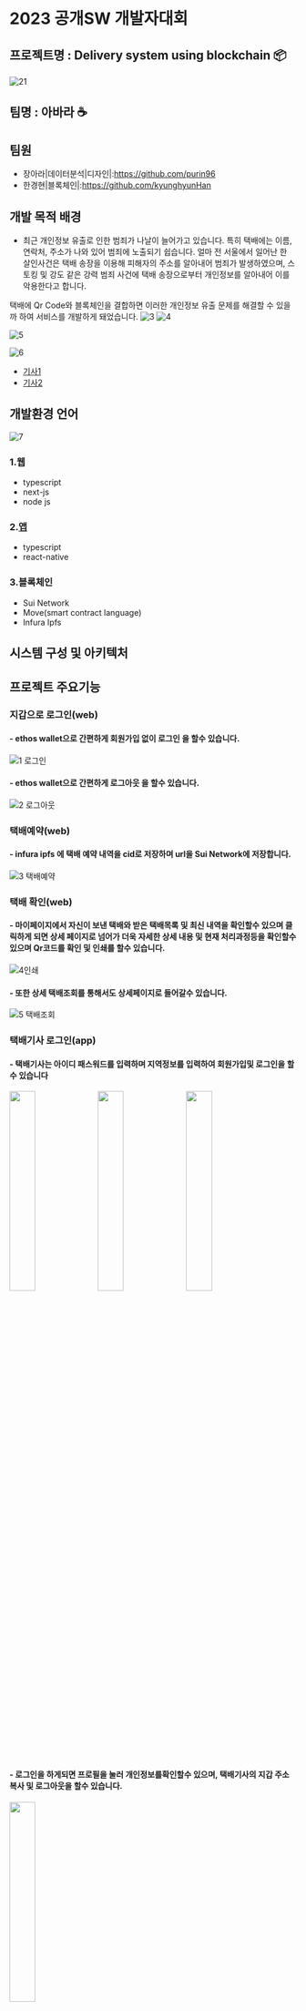 # 2023 공개SW 개발자대회

## 프로젝트명 : Delivery system using blockchain 📦

![21](https://github.com/teamAbara/parcel_dapp/assets/88940298/c67912c5-7a18-41fd-a191-f9ec974dd037)

## 팀명 : 아바라 ☕

## 팀원

- 장아라|데이터분석|디자인|:https://github.com/purin96
- 한경현|블록체인|:https://github.com/kyunghyunHan

## 개발 목적 배경

- 최근 개인정보 유출로 인한 범죄가 나날이 늘어가고 있습니다.
 특히 택배에는 이름, 연락처, 주소가 나와 있어 범죄에 노출되기 쉽습니다. 얼마 전 서울에서 일어난 한 살인사건은 택배 송장을 이용해 피해자의 주소를 알아내어 범죄가 발생하였으며, 스토킹 및 강도 같은 강력 범죄 사건에 택배 송장으로부터 개인정보를 알아내어 이를 악용한다고 합니다.

택배에 Qr Code와 블록체인을 결합하면 이러한 개인정보 유출 문제를 해결할 수 있을까 하여 서비스를 개발하게 돼었습니다.
![3](https://github.com/teamAbara/parcel_dapp/assets/88940298/e281b459-6217-437d-b169-68cd733f1a4b)
![4](https://github.com/teamAbara/parcel_dapp/assets/88940298/179e36bc-0cba-416c-9e57-57956bdc52f7)

![5](https://github.com/teamAbara/parcel_dapp/assets/88940298/c53a0908-535a-41ac-a9f9-eb2f73902368)

![6](https://github.com/teamAbara/parcel_dapp/assets/88940298/9a5bf121-74c6-4a0b-8c01-44eaaaeaa7f4)

- [기사1](https://www.asiatoday.co.kr/view.php?key=20210413010007288)
- [기사2](http://www.bizwnews.com/news/articleView.html?idxno=27545)

## 개발환경 언어
![7](https://github.com/teamAbara/parcel_dapp/assets/88940298/e02ea81b-580e-45e8-96d6-afd2c465f7bb)

### 1.웹

- typescript
- next-js
- node js

### 2.[앱](https://github.com/teamAbara/parcel_app)

- typescript
- react-native

### 3.블록체인

- Sui Network
- Move(smart contract language)
- Infura Ipfs

## 시스템 구성 및 아키텍처

## 프로젝트 주요기능

### 지갑으로 로그인(web)

#### - ethos wallet으로 간편하게 회원가입 없이 로그인 을 할수 있습니다.
![1 로그인](https://github.com/teamAbara/parcel_dapp/assets/88940298/0bb095fc-f0c3-459b-bbd4-59a3232eea2e)


#### - ethos wallet으로 간편하게 로그아웃 을 할수 있습니다.
![2 로그아웃](https://github.com/teamAbara/parcel_dapp/assets/88940298/ae0ecb5b-5015-4834-846e-1d01d0f7b81d)


### 택배예약(web)

#### - infura ipfs 에 택배 예약 내역을 cid로 저장하며 url을 Sui Network에 저장합니다.
![3 택배예약](https://github.com/teamAbara/parcel_dapp/assets/88940298/eb971383-9f59-4155-a661-d16f5919b21a)


### 택배 확인(web)

#### - 마이페이지에서 자신이 보낸 택배와  받은 택배목록 및 최신 내역을  확인할수 있으며 클릭하게 되면 상세 페이지로 넘어가 더욱 자세한 상세 내용 및 현재 처리과정등을 확인할수 있으며  Qr코드를 확인 및 인쇄를 할수 있습니다. 
![4인쇄](https://github.com/teamAbara/parcel_dapp/assets/88940298/87441909-6df5-48f6-a3b2-5f528bd13049)


#### - 또한 상세 택배조회를 통해서도 상세페이지로 들어갈수 있습니다.
![5 택배조회](https://github.com/teamAbara/parcel_dapp/assets/88940298/3d8b8465-5f55-4f87-8611-d2826ffed630)


### 택배기사 로그인(app)

#### - 택배기사는 아이디 패스워드를 입력하며 지역정보를 입력하여 회원가입및 로그인을 할 수 있습니다

<img src ="https://github.com/teamAbara/parcel_dapp/assets/88940298/81f8972e-29c3-4310-944e-253784f78150"  width="30%" height="30%">
<img src ="https://github.com/teamAbara/parcel_dapp/assets/88940298/81952b64-2d2c-45ed-bcc4-a54d32c8d78e"  width="30%" height="30%">
<img src ="https://github.com/teamAbara/parcel_dapp/assets/88940298/e825110a-83bb-4157-b5b1-3e9b4ff3f6ac"  width="30%" height="30%">

#### - 로그인을 하게되면 프로필을 눌러 개인정보를확인할수 있으며, 택배기사의 지갑 주소 복사 및 로그아웃을 할수 있습니다.

<img src ="https://github.com/teamAbara/parcel_dapp/assets/88940298/5490cdbb-4a72-46be-b5ea-0d4656bcf4ea"  width="30%" height="30%">

### 메인페이지(app)

#### - 로그인을하게되면 메인페이지로 이동하는데 맨위에 접속중인 프로필 내용을 확인할수 있으며 밑에는 스캔 및 할당된 리스트등 이 있습니다 

<img src ="https://github.com/teamAbara/parcel_dapp/assets/88940298/44035b1e-d06e-4e42-8e0f-f4d96bd93ac3"  width="30%" height="30%">

### 택배기사 택배확인(app)

#### - 택배기사는 택배 상자에 있는 qr코드를 스캔하여 사용자의 택배 내역을 확인을 할수 있으며 처리버튼 눌러 처리단계를 업데이트 할수 있습니다.

<img src ="https://github.com/teamAbara/parcel_dapp/assets/88940298/d925fbf8-5b0a-49b1-87b2-4b0d2f752f25"  width="30%" height="30%">

#### - 택배기사는 택배리스트를 통해 할당된 택배 목록을 확인할수 있으며 누르면 상세한 정보까지 확인할수 있습니다.

<img src ="https://github.com/teamAbara/parcel_dapp/assets/88940298/94f4e65a-fc09-4001-8698-e9e555680679"  width="30%" height="30%">
<img src ="https://github.com/teamAbara/parcel_dapp/assets/88940298/d7866276-d294-4931-9876-738950c5a14d"  width="30%" height="30%">

## 기대효과 및 활용분야

- 기존 택배에는 이름,연락처,주소가 입력되어 있어 이 개인정보가 노출되어 범죄에 악용될수 있엇습니다.하지만 이를 막아 개인정보 유출 범죄를 예방할수 있으며,블록체인 smart contract로 인해 간단한 로직으로도 택배시스템을 구축할수 있으며,간단하게 지갑으로 결제할수 있습니다.
